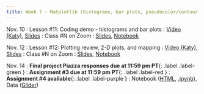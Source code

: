 ```yaml
---
title: Week 7 - Matplotlib (histograms, bar plots, pseudocolor/contour plots), Cartopy (mapping), interpreting errors
---
```


Nov. 10
: Lesson #11: Coding demo - histograms and bar plots
  : [Video (Katy)](#), [Slides](#)
: Class #N on Zoom
  : [Slides](#), [Notebook](#)

Nov. 12
: Lesson #12: Plotting review, 2-D plots, and mapping
  : [Video (Katy)](#), [Slides](#)
: Class #N on Zoom
  : [Slides](#), [Notebook](#)

Nov. 14
: **Final project Piazza responses due at 11:59 pm PT**{: .label .label-green }
: **Assignment #3 due at 11:59 pm PT**{: .label .label-red }
: **Assignment #4 available**{: .label .label-purple }
  : Notebook ([HTML](https://nbviewer.org/github/ethan-campbell/OCEAN_215/blob/main/materials/assignments/assignment_4.ipynb), [.ipynb](/OCEAN_215/materials/assignments/assignment_4.ipynb)), Data ([Glider](/OCEAN_215/materials/data/Oceanglider.csv))
